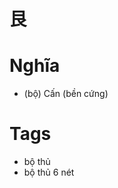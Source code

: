 # 艮

# Nghĩa
* (bộ) Cấn (bền cứng)

# Tags
* bộ thủ
*  bộ thủ 6 nét

<script>window.HANZI_FIELD='艮';</script>
